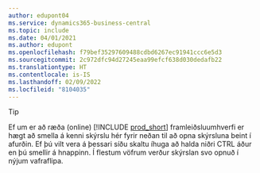 ```yaml
---
author: edupont04
ms.service: dynamics365-business-central
ms.topic: include
ms.date: 04/01/2021
ms.author: edupont
ms.openlocfilehash: f79bef35297609488cdbd6267ec91941ccc6e5d3
ms.sourcegitcommit: 2c972dfc94d27245eaa99efcf638d030dedafb22
ms.translationtype: HT
ms.contentlocale: is-IS
ms.lasthandoff: 02/09/2022
ms.locfileid: "8104035"
---
```

> [!TIP]
> Ef um er að ræða (online) [!INCLUDE [prod_short](prod_short.md)] framleiðsluumhverfi er hægt að smella á kenni skýrslu hér fyrir neðan til að opna skýrsluna beint í afurðin. Ef þú vilt vera á þessari síðu skaltu íhuga að halda niðri CTRL áður en þú smellir á hnappinn. Í flestum vöfrum verður skýrslan svo opnuð í nýjum vafraflipa. 
